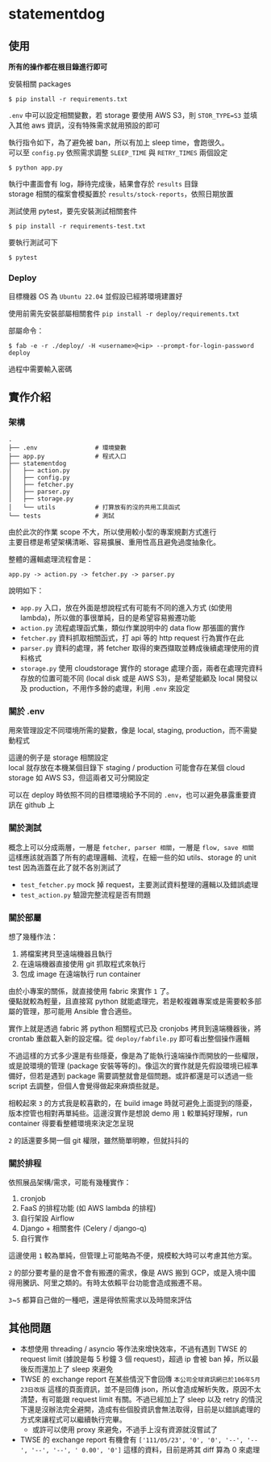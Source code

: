 # statementdog

## 使用

**所有的操作都在根目錄進行即可**

安裝相關 packages

    $ pip install -r requirements.txt

`.env` 中可以設定相關變數，若 storage 要使用 AWS S3，則 `STOR_TYPE=S3` 並填入其他 aws 資訊，沒有特殊需求就用預設的即可

執行指令如下，為了避免被 ban，所以有加上 sleep time，會跑很久。  
可以至 `config.py` 依照需求調整 `SLEEP_TIME` 與 `RETRY_TIMES` 兩個設定

    $ python app.py

執行中畫面會有 log，靜待完成後，結果會存於 `results` 目錄  
storage 相關的檔案會模擬置於 `results/stock-reports`，依照日期放置

測試使用 pytest，要先安裝測試相關套件

    $ pip install -r requirements-test.txt

要執行測試可下

    $ pytest


### Deploy

目標機器 OS 為 `Ubuntu 22.04` 並假設已經將環境建置好

使用前需先安裝部屬相關套件 `pip install -r deploy/requirements.txt`

部屬命令：

```shell
$ fab -e -r ./deploy/ -H <username>@<ip> --prompt-for-login-password deploy
```

過程中需要輸入密碼

## 實作介紹

### 架構

```shell
.
├── .env                # 環境變數
├── app.py              # 程式入口
├── statementdog
│   ├── action.py
│   ├── config.py
│   ├── fetcher.py
│   ├── parser.py
│   ├── storage.py
│   └── utils           # 打算放有的沒的共用工具函式
└── tests               # 測試
```

由於此次的作業 scope 不大，所以使用較小型的專案規劃方式進行  
主要目標是希望架構清晰、容易擴展、重用性高且避免過度抽象化。

整體的邏輯處理流程會是：

    app.py -> action.py -> fetcher.py -> parser.py


說明如下：

- `app.py` 入口，放在外面是想說程式有可能有不同的進入方式 (如使用 lambda)，所以做的事很單純，目的是希望容易搬遷功能
- `action.py` 流程處理函式集，類似作業說明中的 data flow 那張圖的實作
- `fetcher.py` 資料抓取相關函式，打 api 等的 http request 行為實作在此
- `parser.py` 資料的處理，將 fetcher 取得的東西擷取並轉成後續處理使用的資料格式
- `storage.py` 使用 cloudstorage 實作的 storage 處理介面，兩者在處理完資料存放的位置可能不同 (local disk 或是 AWS S3)，是希望能顧及 local 開發以及 production，不用作多餘的處理，利用 `.env` 來設定

### 關於 .env

用來管理設定不同環境所需的變數，像是 local, staging, production，而不需變動程式

這邊的例子是 storage 相關設定  
local 就存放在本機某個目錄下
staging / production 可能會存在某個 cloud storage 如 AWS S3，但這兩者又可分開設定

可以在 deploy 時依照不同的目標環境給予不同的 `.env`，也可以避免暴露重要資訊在 github 上

### 關於測試

概念上可以分成兩層，一層是 `fetcher, parser 相關`，一層是 `flow, save 相關`  
這樣應該就涵蓋了所有的處理邏輯、流程，在細一些的如 utils、storage 的 unit test 因為涵蓋在此了就不各別測試了 

- `test_fetcher.py` mock 掉 request，主要測試資料整理的邏輯以及錯誤處理
- `test_action.py` 驗證完整流程是否有問題

### 關於部屬

想了幾種作法：

1. 將檔案拷貝至遠端機器且執行
2. 在遠端機器直接使用 git 抓取程式來執行
3. 包成 image 在遠端執行 run container

由於小專案的關係，就直接使用 fabric 來實作 `1` 了。  
優點就較為輕量，且直接寫 python 就能處理完，若是較複雜專案或是需要較多部屬的管理，那可能用 Ansible 會合適些。

實作上就是透過 fabric 將 python 相關程式已及 cronjobs 拷貝到遠端機器後，將 crontab 重啟載入新的設定檔。從 `deploy/fabfile.py` 即可看出整個操作邏輯

不過這樣的方式多少還是有些隱憂，像是為了能執行遠端操作而開放的一些權限，或是說環境的管理 (package 安裝等等的)。像這次的實作就是先假設環境已經準備好，但若是遇到 package 需要調整就會是個問題。或許都還是可以透過一些 script 去調整，但個人會覺得做起來麻煩些就是。

相較起來 `3` 的方式我是較喜歡的，在 build image 時就可避免上面提到的隱憂，版本控管也相對再單純些。這邊沒實作是想說 demo 用 `1` 較單純好理解，run container 得要看整體環境來決定怎呈現

`2` 的話還要多開一個 git 權限，雖然簡單明瞭，但就抖抖的


### 關於排程

依照展品架構/需求，可能有幾種實作：

1. cronjob
2. FaaS 的排程功能 (如 AWS lambda 的排程)
3. 自行架設 Airflow
4. Django + 相關套件 (Celery / django-q)
5. 自行實作

這邊使用 `1` 較為單純，但管理上可能略為不便，規模較大時可以考慮其他方案。  

`2` 的部分要考量的是會不會有搬遷的需求，像是 AWS 搬到 GCP，或是入境中國得用騰訊、阿里之類的。有時太依賴平台功能會造成搬遷不易。

`3`~`5` 都算自己做的一種吧，還是得依照需求以及時間來評估

## 其他問題

- 本想使用 threading / asyncio 等作法來增快效率，不過有遇到 TWSE 的 request limit (據說是每 5 秒鐘 3 個 request)，超過 ip 會被 ban 掉，所以最後反而還加上了 sleep 來避免
- TWSE 的 exchange report 在某些情況下會回傳 `本公司全球資訊網已於106年5月23日改版` 這樣的頁面資訊，並不是回傳 json，所以會造成解析失敗，原因不太清楚，有可能跟 request limit 有關。不過已經加上了 sleep 以及 retry 的情況下還是沒辦法完全避開，造成有些個股資訊會無法取得，目前是以錯誤處理的方式來讓程式可以繼續執行完畢。
  - 或許可以使用 proxy 來避免，不過手上沒有資源就沒嘗試了
- TWSE 的 exchange report 有機會有 `['111/05/23', '0', '0', '--', '--', '--', '--', ' 0.00', '0']` 這樣的資料，目前是將其 diff 算為 0 來處理
